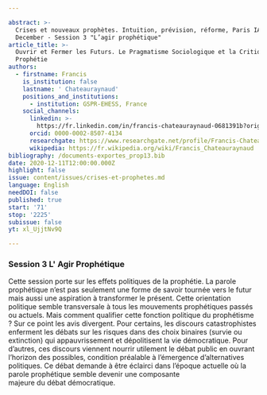 ```yaml
---

abstract: >-
  Crises et nouveaux prophètes. Intuition, prévision, réforme, Paris IAS, 10-11
  December - Session 3 "L’agir prophétique"
article_title: >-
  Ouvrir et Fermer les Futurs. Le Pragmatisme Sociologique et la Critique de la
  Prophétie
authors:
  - firstname: Francis
    is_institution: false
    lastname: ' Chateauraynaud'
    positions_and_institutions:
      - institution: GSPR-EHESS, France
    social_channels:
      linkedin: >-
        https://fr.linkedin.com/in/francis-chateauraynaud-0681391b?original_referer=https%3A%2F%2Fwww.google.com%2F
      orcid: 0000-0002-8507-4134
      researchgate: https://www.researchgate.net/profile/Francis-Chateauraynaud-2
      wikipedia: https://fr.wikipedia.org/wiki/Francis_Chateauraynaud
bibliography: /documents-exportes_prop13.bib
date: 2020-12-11T12:00:00.000Z
highlight: false
issue: content/issues/crises-et-prophetes.md
language: English
needDOI: false
published: true
start: '71'
stop: '2225'
subissue: false
yt: xl_UjjtNv9Q

---
```



### Session 3 L' Agir Prophétique

Cette session porte sur les effets politiques de la prophétie. La parole prophétique n’est pas seulement une forme de savoir tournée vers le futur mais aussi une aspiration à transformer le présent. Cette orientation politique semble transversale à tous les mouvements prophétiques passés ou actuels. Mais comment qualifier cette fonction politique du prophétisme ? Sur ce point les avis divergent. Pour certains, les discours catastrophistes enferment les débats sur les risques dans des choix binaires (survie ou extinction) qui appauvrissement et dépolitisent la vie démocratique. Pour d’autres, ces discours viennent nourrir utilement le débat public en ouvrant l’horizon des possibles, condition préalable à l’émergence d’alternatives politiques. Ce débat demande à être éclairci dans l’époque actuelle où la parole prophétique semble devenir une composante  
majeure du débat démocratique.

<Youtube yt="xl_UjjtNv9Q" caption="Ouvrir et fermer les futurs. Le pragmatisme sociologique et la critique de la prophétie" start="71" stop="2225"></Youtube>